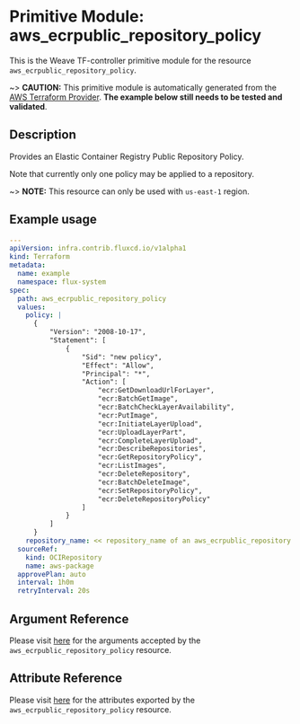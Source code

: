 
# Primitive Module: aws_ecrpublic_repository_policy

This is the Weave TF-controller primitive module for the resource `aws_ecrpublic_repository_policy`.

~> **CAUTION:** This primitive module is automatically generated from the [AWS Terraform Provider](https://registry.terraform.io/providers/hashicorp/aws/latest/docs/resources/ecrpublic_repository_policy). **The example below still needs to be tested and validated**.

## Description

Provides an Elastic Container Registry Public Repository Policy.

Note that currently only one policy may be applied to a repository.

~> **NOTE:** This resource can only be used with `us-east-1` region.

## Example usage

```yaml
---
apiVersion: infra.contrib.fluxcd.io/v1alpha1
kind: Terraform
metadata:
  name: example
  namespace: flux-system
spec:
  path: aws_ecrpublic_repository_policy
  values:
    policy: |
      {
          "Version": "2008-10-17",
          "Statement": [
              {
                  "Sid": "new policy",
                  "Effect": "Allow",
                  "Principal": "*",
                  "Action": [
                      "ecr:GetDownloadUrlForLayer",
                      "ecr:BatchGetImage",
                      "ecr:BatchCheckLayerAvailability",
                      "ecr:PutImage",
                      "ecr:InitiateLayerUpload",
                      "ecr:UploadLayerPart",
                      "ecr:CompleteLayerUpload",
                      "ecr:DescribeRepositories",
                      "ecr:GetRepositoryPolicy",
                      "ecr:ListImages",
                      "ecr:DeleteRepository",
                      "ecr:BatchDeleteImage",
                      "ecr:SetRepositoryPolicy",
                      "ecr:DeleteRepositoryPolicy"
                  ]
              }
          ]
      }
    repository_name: << repository_name of an aws_ecrpublic_repository >>
  sourceRef:
    kind: OCIRepository
    name: aws-package
  approvePlan: auto
  interval: 1h0m
  retryInterval: 20s
```

## Argument Reference

Please visit [here](https://registry.terraform.io/providers/hashicorp/aws/latest/docs/resources/ecrpublic_repository_policy#argument-reference) for the arguments accepted by the `aws_ecrpublic_repository_policy` resource.

## Attribute Reference

Please visit [here](https://registry.terraform.io/providers/hashicorp/aws/latest/docs/resources/ecrpublic_repository_policy#attributes-reference) for the attributes exported by the `aws_ecrpublic_repository_policy` resource.
